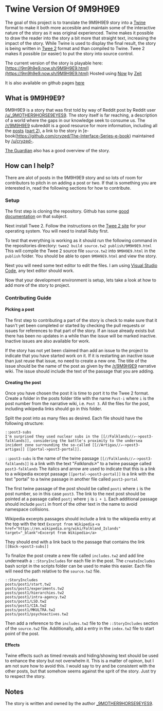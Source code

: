 # Twine Version Of 9M9H9E9

The goal of this project is to translate the 9M9H9E9 story into a [Twine](https://twinery.org/) format to make it both more accesible and maintain some of the interactive nature of the story as it was original experienced. Twine makes it possible to draw the reader into the story a bit more that straight text, increasing the impact of the story. While Twine is used to display the final result, the story is being written in [Twee 2](https://github.com/Dan-Q/twee2) format and than compiled to Twine. Twee 2 makes it possible (or easier) to put the story into source control.

The current version of the story is playable here: [https://9m9h9e9.now.sh/9M9H9E9.html](https://9m9h9e9.now.sh/9M9H9E9.html)
Hosted using [Now](https://zeit.co/now) by [Zeit](https://zeit.co)

It is also available on github pages [here](https://amlblog.net/9M9H9E9-Twine/)

## What is 9M9H9E9?

9M9H9E9 is a story that was first told by way of Reddit post by Reddit user [/u/_9MOTHER9HORSE9EYES9](https://www.reddit.com/u/_9MOTHER9HORSE9EYES9). The story itself is far reaching, a description of a world where the gaps in our knowledge seek to consume us. The [/r/9M9H9E9](https://www.reddit.com/r/9M9H9E9/) subreddit is a good resource for more information, including all the [posts](https://www.reddit.com/r/9M9H9E9/wiki/narrative) ([part 2](https://www.reddit.com/r/9M9H9E9/wiki/narrative2)), a link to the story in [e-book(https://github.com/cryzed/The-Interface-Series-e-book) maintained by [/u/cryzed-](https://www.reddit.com/u/cryzed-). 

[The Guardian](https://www.theguardian.com/technology/2016/may/05/9mother9horse9eyes9-the-mysterious-tale-terrifying-reddit) also has a good overview of the story.

## How can I help?

There are alot of posts in the 9M9H9E9 story and so lots of room for contributors to pitch in on adding a post or two. If that is something you are interested in, read the following sections for how to contribute.

### Setup

The first step is cloning the repository. Github has some [good documentation](https://help.github.com/articles/cloning-a-repository/) on that subject.

Next install Twee 2. Follow the instructions on the [Twee 2 site](https://dan-q.github.io/twee2/install.html) for your operating system. You will need to install Ruby first.

To test that everything is working as it should run the following command in the repositories directory:
`twee2 build source.tw2 publish/9M9H9E9.html`
This will compile the Twee 2 source file `source.tw2` into `9M9H9E9.html` in the `publish` folder. You should be able to open `9M9H9E9.html` and view the story.

Next you will need some text editor to edit the files. I am using [Visual Studio Code](https://code.visualstudio.com/), any text editor should work.

Now that your development environment is setup, lets take a look at how to add more of the story to project.

### Contributing Guide

#### Picking a post

The first step to contributing a part of the story is check to make sure that it hasn't yet been completed or started by checking the pull requests or issues for references to that part of the story. If an issue already exists but there has been no updates in a while than the issue will be marked inactive. Inactive issues are also available for work.

If the story has not yet been claimed than add an issue to the project to indicate that you have started work on it. If it is restarting an inactive issue than just reuse that issue, no need to create a new one. The title of the issue should be the name of the post as given by the [/r/9M9H9E9](https://www.reddit.com/r/9M9H9E9/) narrative wiki. The issue should include the text of the passage that you are adding. 

#### Creating the post

Once you have chosen the post it is time to port it to the Twee 2 format. Create a folder in the posts folder title with the name `Post-i` where `i` is the post number from the narrative wiki, i.e. `Post 3`. All the files for the post, including wikipedia links should go in this folder.

Split the post into as many files as desired. Each file should have the following structure:

```
::post3-subs
I'm surprised they used nuclear subs in the [[//Falklands//↗->post3-falklands]], considering the battle's proximity to the undersea incident zone surrounding the so-called [[//Artigas//↗->post3-artigas]] [[portal->post3-portal]].
```
`::post3-subs` is the name of the twine passage
`[[//Falklands//↗->post3-falklands]]` is a link with the text "*Falklands*↗" to a twine passage called `post3-falklands` The italics and arrow are used to indicate that this is a link to a wikipedia excerpt passage
`[[portal->post3-portal]]` is a link with the text "portal" to a twine passage in another file called `post3-portal`

The first twine passage of the post should be called `posti` where `i` is the post number, so in this case `post3`. The link to the next post should be pointed at a passage called `postj` where `j` is `i + 1`. Each additional passage should include `posti` in front of the other text in the name to avoid namespace collisions.

Wikipedia excerpts passages should include a link to the wikipedia entry at the top with the text `Excerpt from Wikipedia`
`<a href="https://en.wikipedia.org/wiki/Falkland_Islands" target="_blank">Excerpt from Wikipedia</a>`

They should end with a link back to the passage that contains the link `[[Back->post3-subs]]`

To finalize the post create a new file called `includes.tw2` and add line underneath a `::StoryIncludes` for each file in the post. The `createIncludes` bash script in the scripts folder can be used to make this easier. Each file will need the path relative to the `source.tw2` file.

```
::StoryIncludes
posts/post1/start.tw2
posts/post1/experiments.tw2
posts/post1/hierarchies.tw2
posts/post1/intra-agency.tw2
posts/post1/LSD.tw2
posts/post1/CIA.tw2
posts/post1/MKULTRA.tw2
posts/post1/psychoactives.tw2
```

Then add a reference to the `includes.tw2` file to the `::StoryIncludes` section of the `source.tw2` file. Additionally, add a entry in the `index.tw2` file to start point of the post.

#### Effects

Twine effects such as timed reveals and hiding/showing text should be used to enhance the story but not overwhelm it. This is a matter of opinon, but I am not sure how to avoid this. I would say to try and be consistent with the other posts, but that somehow seems against the sprit of the story. Just try to respect the story.

## Notes
The story is written and owned by the author [_9MOTHER9HORSE9EYES9](https://www.reddit.com/u/_9MOTHER9HORSE9EYES9).